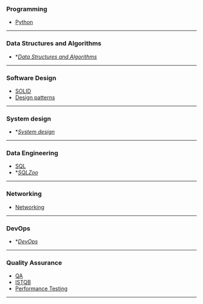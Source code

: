 ### Programming
- [Python](programming/python/python.md)
- ---
### Data Structures and Algorithms
- **[Data Structures and Algorithms](data-structures-and-algorithms/data_structures.md)*
- ---
### Software Design
- [SOLID](software-design/solid.md)
- [Design patterns](software-design/design_patterns.md)
- ---
### System design
- **[System design](system-design/system_design.md)*
- ---
### Data Engineering
- [SQL](data-engineering/sql.md)
- **[SQLZoo](data-engineering/sql-zoo.md)*
- ---
### Networking
- [Networking](networking/networking.md)
- ---
### DevOps
- **[DevOps](devops/devops.md)*
- ---
### Quality Assurance
- [QA](qauality-assurance/qa.md)
- [ISTQB](qauality-assurance/istqb.md)
- [Performance Testing](qauality-assurance/performance-testing.md)
- ---